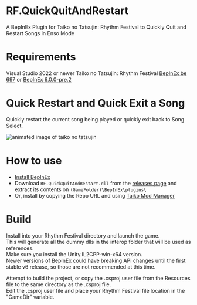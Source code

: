 # RF.QuickQuitAndRestart
 A BepInEx Plugin for Taiko no Tatsujin: Rhythm Festival to Quickly Quit and Restart Songs in Enso Mode
 
# Requirements
 Visual Studio 2022 or newer
 Taiko no Tatsujin: Rhythm Festival
 [BepInEx be 697](https://builds.bepinex.dev/projects/bepinex_be) or [BepInEx 6.0.0-pre.2](https://github.com/BepInEx/BepInEx/releases/tag/v6.0.0-pre.2)
 
# Quick Restart and Quick Exit a Song
Quickly restart the current song being played or quickly exit back to Song Select.

![animated image of taiko no tatsujin](https://i.giphy.com/media/CGKQn5d5bm184P3SfY/giphy.webp) 

# How to use

- [Install BepInEx](https://docs.bepinex.dev/articles/user_guide/installation/index.html)
- Download `RF.QuickQuitAndRestart.dll` from the [releases page](https://github.com/Renzo904/TekaTeka/releases) and extract its contents on `(GameFolder)\BepInEx\plugins\`
- Or, install by copying the Repo URL and using [Taiko Mod Manager](https://github.com/cainan-c/TaikoModManager)


# Build
 Install  into your Rhythm Festival directory and launch the game.\
 This will generate all the dummy dlls in the interop folder that will be used as references.\
 Make sure you install the Unity.IL2CPP-win-x64 version.\
 Newer versions of BepInEx could have breaking API changes until the first stable v6 release, so those are not recommended at this time.
 
 Attempt to build the project, or copy the .csproj.user file from the Resources file to the same directory as the .csproj file.\
 Edit the .csproj.user file and place your Rhythm Festival file location in the "GameDir" variable.
